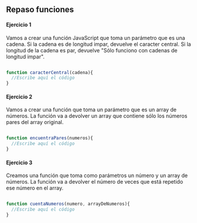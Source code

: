 ## Repaso funciones

#### Ejercicio 1
Vamos a crear una función JavaScript que toma un parámetro que es una cadena. Si la cadena es de longitud impar, devuelve el caracter central. Si  la longitud de la cadena es par, devuelve "Sólo funciono con cadenas de longitud impar".

```javascript

function caracterCentral(cadena){
  //Escribe aquí el código
}

```

#### Ejercicio 2
Vamos a crear una función que toma un parámetro que es un array de números. La función va a devolver un array que contiene sólo los números pares del array original.

```javascript

function encuentraPares(numeros){
  //Escribe aquí el código
}

```

#### Ejercicio 3
Creamos una función que toma como parámetros un número y un array de números. La función va a devolver el número de veces que está repetido ese número en el array.

```javascript

function cuentaNumeros(numero, arrayDeNumeros){
  //Escribe aquí el código
}

```
